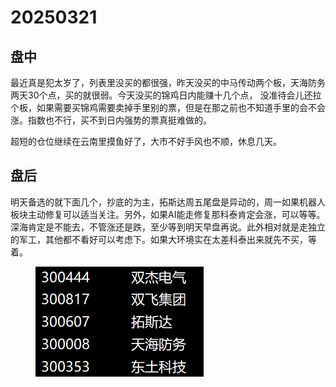 # 20250321

## 盘中

最近真是犯太岁了，列表里没买的都很强，昨天没买的中马传动两个板，天海防务两天30个点，买的就很弱。今天没买的锦鸡日内能赚十几个点， 没准待会儿还拉个板，如果需要买锦鸡需要卖掉手里别的票，但是在那之前也不知道手里的会不会涨。指数也不行，买不到日内强势的票真挺难做的。

超短的仓位继续在云南里摸鱼好了，大市不好手风也不顺，休息几天。

## 盘后

明天备选的就下面几个，抄底的为主，拓斯达周五尾盘是异动的，周一如果机器人板块主动修复可以适当关注。另外，如果AI能走修复那科泰肯定会涨，可以等等。深海肯定是不能去，不管涨还是跌，至少等到明天早盘再说。此外相对就是走独立的军工，其他都不看好可以考虑下。如果大环境实在太差科泰出来就先不买，等着。

<figure><img src=".gitbook/assets/屏幕截图 2025-03-23 222140.png" alt=""><figcaption></figcaption></figure>
